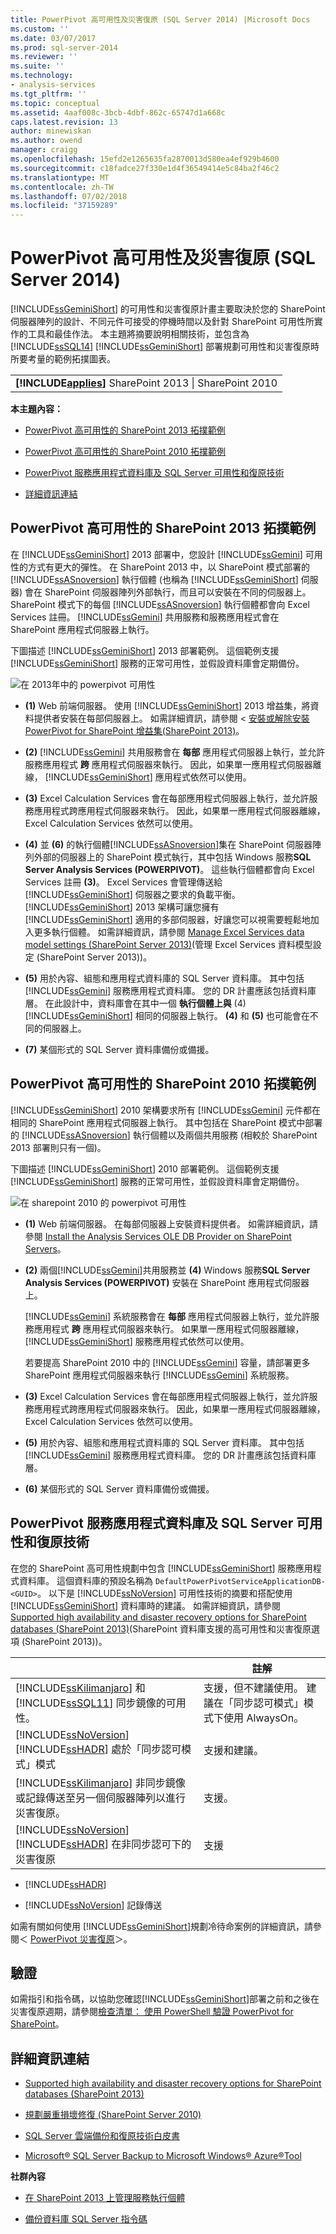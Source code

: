 ```yaml
---
title: PowerPivot 高可用性及災害復原 (SQL Server 2014) |Microsoft Docs
ms.custom: ''
ms.date: 03/07/2017
ms.prod: sql-server-2014
ms.reviewer: ''
ms.suite: ''
ms.technology:
- analysis-services
ms.tgt_pltfrm: ''
ms.topic: conceptual
ms.assetid: 4aaf008c-3bcb-4dbf-862c-65747d1a668c
caps.latest.revision: 13
author: minewiskan
ms.author: owend
manager: craigg
ms.openlocfilehash: 15efd2e1265635fa2870013d580ea4ef929b4600
ms.sourcegitcommit: c18fadce27f330e1d4f36549414e5c84ba2f46c2
ms.translationtype: MT
ms.contentlocale: zh-TW
ms.lasthandoff: 07/02/2018
ms.locfileid: "37159289"
---
```

# <a name="powerpivot-availability-and-disaster-recovery-sql-server-2014"></a>PowerPivot 高可用性及災害復原 (SQL Server 2014)
  [!INCLUDE[ssGeminiShort](../../includes/ssgeminishort-md.md)] 的可用性和災害復原計畫主要取決於您的 SharePoint 伺服器陣列的設計、不同元件可接受的停機時間以及針對 SharePoint 可用性所實作的工具和最佳作法。 本主題將摘要說明相關技術，並包含為 [!INCLUDE[ssSQL14](../../includes/sssql14-md.md)] [!INCLUDE[ssGeminiShort](../../includes/ssgeminishort-md.md)] 部署規劃可用性和災害復原時所要考量的範例拓撲圖表。  
  
||  
|-|  
|**[!INCLUDE[applies](../../includes/applies-md.md)]**  SharePoint 2013 &#124; SharePoint 2010|  
  
 **本主題內容：**  
  
-   [PowerPivot 高可用性的 SharePoint 2013 拓撲範例](#bkmk_sharepoint2013)  
  
-   [PowerPivot 高可用性的 SharePoint 2010 拓撲範例](#bkmk_sharepoint2010)  
  
-   [PowerPivot 服務應用程式資料庫及 SQL Server 可用性和復原技術](#bkmk_sql_server_technologies)  
  
-   [詳細資訊連結](#bkmk_more_resources)  
  
##  <a name="bkmk_sharepoint2013"></a> PowerPivot 高可用性的 SharePoint 2013 拓撲範例  
 在 [!INCLUDE[ssGeminiShort](../../includes/ssgeminishort-md.md)] 2013 部署中，您設計 [!INCLUDE[ssGemini](../../includes/ssgemini-md.md)] 可用性的方式有更大的彈性。 在 SharePoint 2013 中，以 SharePoint 模式部署的 [!INCLUDE[ssASnoversion](../../includes/ssasnoversion-md.md)] 執行個體 (也稱為 [!INCLUDE[ssGeminiShort](../../includes/ssgeminishort-md.md)] 伺服器) 會在 SharePoint 伺服器陣列外部執行，而且可以安裝在不同的伺服器上。 SharePoint 模式下的每個 [!INCLUDE[ssASnoversion](../../includes/ssasnoversion-md.md)] 執行個體都會向 Excel Services 註冊。 [!INCLUDE[ssGemini](../../includes/ssgemini-md.md)] 共用服務和服務應用程式會在 SharePoint 應用程式伺服器上執行。  
  
 下圖描述 [!INCLUDE[ssGeminiShort](../../includes/ssgeminishort-md.md)] 2013 部署範例。 這個範例支援 [!INCLUDE[ssGeminiShort](../../includes/ssgeminishort-md.md)] 服務的正常可用性，並假設資料庫會定期備份。  
  
 ![在 2013年中的 powerpivot 可用性](../media/ssas-powerpivot-services-2013.png "2013年中的 powerpivot 可用性")  
  
-   **(1)** Web 前端伺服器。 使用 [!INCLUDE[ssGeminiShort](../../includes/ssgeminishort-md.md)] 2013 增益集，將資料提供者安裝在每部伺服器上。 如需詳細資訊，請參閱 <<c0> [ 安裝或解除安裝 PowerPivot for SharePoint 增益集&#40;SharePoint 2013&#41;](../instances/install-windows/install-or-uninstall-the-power-pivot-for-sharepoint-add-in-sharepoint-2013.md)。</c0>  
  
-   **(2)** [!INCLUDE[ssGemini](../../includes/ssgemini-md.md)] 共用服務會在 **每部** 應用程式伺服器上執行，並允許服務應用程式 **跨** 應用程式伺服器來執行。 因此，如果單一應用程式伺服器離線， [!INCLUDE[ssGeminiShort](../../includes/ssgeminishort-md.md)] 應用程式依然可以使用。  
  
-   **(3)** Excel Calculation Services 會在每部應用程式伺服器上執行，並允許服務應用程式跨應用程式伺服器來執行。 因此，如果單一應用程式伺服器離線，Excel Calculation Services 依然可以使用。  
  
-   **(4)** 並 **(6)** 的執行個體[!INCLUDE[ssASnoversion](../../includes/ssasnoversion-md.md)]集在 SharePoint 伺服器陣列外部的伺服器上的 SharePoint 模式執行，其中包括 Windows 服務**SQL Server Analysis Services (POWERPIVOT)**。 這些執行個體都會向 Excel Services 註冊 **(3)**。 Excel Services 會管理傳送給 [!INCLUDE[ssGeminiShort](../../includes/ssgeminishort-md.md)] 伺服器之要求的負載平衡。 [!INCLUDE[ssGeminiShort](../../includes/ssgeminishort-md.md)] 2013 架構可讓您擁有 [!INCLUDE[ssGeminiShort](../../includes/ssgeminishort-md.md)] 適用的多部伺服器，好讓您可以視需要輕鬆地加入更多執行個體。 如需詳細資訊，請參閱 [Manage Excel Services data model settings (SharePoint Server 2013)](http://technet.microsoft.com/library/jj219780\(v=office.15\).aspx)(管理 Excel Services 資料模型設定 (SharePoint Server 2013))。  
  
-   **(5)** 用於內容、組態和應用程式資料庫的 SQL Server 資料庫。 其中包括 [!INCLUDE[ssGemini](../../includes/ssgemini-md.md)] 服務應用程式資料庫。 您的 DR 計畫應該包括資料庫層。 在此設計中，資料庫會在其中一個 **執行個體上與** (4) [!INCLUDE[ssGeminiShort](../../includes/ssgeminishort-md.md)] 相同的伺服器上執行。 **(4)** 和 **(5)** 也可能會在不同的伺服器上。  
  
-   **(7)** 某個形式的 SQL Server 資料庫備份或備援。  
  
##  <a name="bkmk_sharepoint2010"></a> PowerPivot 高可用性的 SharePoint 2010 拓撲範例  
 [!INCLUDE[ssGeminiShort](../../includes/ssgeminishort-md.md)] 2010 架構要求所有 [!INCLUDE[ssGemini](../../includes/ssgemini-md.md)] 元件都在相同的 SharePoint 應用程式伺服器上執行。 其中包括在 SharePoint 模式中部署的 [!INCLUDE[ssASnoversion](../../includes/ssasnoversion-md.md)] 執行個體以及兩個共用服務 (相較於 SharePoint 2013 部署則只有一個)。  
  
 下圖描述 [!INCLUDE[ssGeminiShort](../../includes/ssgeminishort-md.md)] 2010 部署範例。 這個範例支援 [!INCLUDE[ssGeminiShort](../../includes/ssgeminishort-md.md)] 服務的正常可用性，並假設資料庫會定期備份。  
  
 ![在 sharepoint 2010 的 powerpivot 可用性](../media/ssas-powerpivot-services-2010.png "sharepoint 2010 中的 powerpivot 可用性")  
  
-   **(1)** Web 前端伺服器。 在每部伺服器上安裝資料提供者。 如需詳細資訊，請參閱 [Install the Analysis Services OLE DB Provider on SharePoint Servers](../../sql-server/install/install-the-analysis-services-ole-db-provider-on-sharepoint-servers.md)。  
  
-   **(2)** 兩個[!INCLUDE[ssGemini](../../includes/ssgemini-md.md)]共用服務並 **(4)** Windows 服務**SQL Server Analysis Services (POWERPIVOT)** 安裝在 SharePoint 應用程式伺服器上。  
  
     [!INCLUDE[ssGemini](../../includes/ssgemini-md.md)] 系統服務會在 **每部** 應用程式伺服器上執行，並允許服務應用程式 **跨** 應用程式伺服器來執行。 如果單一應用程式伺服器離線， [!INCLUDE[ssGeminiShort](../../includes/ssgeminishort-md.md)] 服務應用程式依然可以使用。  
  
     若要提高 SharePoint 2010 中的 [!INCLUDE[ssGemini](../../includes/ssgemini-md.md)] 容量，請部署更多 SharePoint 應用程式伺服器來執行 [!INCLUDE[ssGemini](../../includes/ssgemini-md.md)] 系統服務。  
  
-   **(3)** Excel Calculation Services 會在每部應用程式伺服器上執行，並允許服務應用程式跨應用程式伺服器來執行。 因此，如果單一應用程式伺服器離線，Excel Calculation Services 依然可以使用。  
  
-   **(5)** 用於內容、組態和應用程式資料庫的 SQL Server 資料庫。 其中包括 [!INCLUDE[ssGemini](../../includes/ssgemini-md.md)] 服務應用程式資料庫。 您的 DR 計畫應該包括資料庫層。  
  
-   **(6)** 某個形式的 SQL Server 資料庫備份或備援。  
  
##  <a name="bkmk_sql_server_technologies"></a> PowerPivot 服務應用程式資料庫及 SQL Server 可用性和復原技術  
 在您的 SharePoint 高可用性規劃中包含 [!INCLUDE[ssGeminiShort](../../includes/ssgeminishort-md.md)] 服務應用程式資料庫。 這個資料庫的預設名稱為 `DefaultPowerPivotServiceApplicationDB-<GUID>`。 以下是 [!INCLUDE[ssNoVersion](../../includes/ssnoversion-md.md)] 可用性技術的摘要和搭配使用 [!INCLUDE[ssGeminiShort](../../includes/ssgeminishort-md.md)] 資料庫時的建議。 如需詳細資訊，請參閱 [Supported high availability and disaster recovery options for SharePoint databases (SharePoint 2013)](http://technet.microsoft.com/library/jj841106.aspx)(SharePoint 資料庫支援的高可用性和災害復原選項 (SharePoint 2013))。  
  
||註解|  
|-|--------------|  
|[!INCLUDE[ssKilimanjaro](../../includes/sskilimanjaro-md.md)] 和 [!INCLUDE[ssSQL11](../../includes/sssql11-md.md)] 同步鏡像的可用性。|支援，但不建議使用。 建議在「同步認可模式」模式下使用 AlwaysOn。|  
|[!INCLUDE[ssNoVersion](../../includes/ssnoversion-md.md)] [!INCLUDE[ssHADR](../../includes/sshadr-md.md)] 處於「同步認可模式」模式|支援和建議。|  
|[!INCLUDE[ssKilimanjaro](../../includes/sskilimanjaro-md.md)] 非同步鏡像或記錄傳送至另一個伺服器陣列以進行災害復原。|支援。|  
|[!INCLUDE[ssNoVersion](../../includes/ssnoversion-md.md)] [!INCLUDE[ssHADR](../../includes/sshadr-md.md)] 在非同步認可下的災害復原|支援|  
  
-   [!INCLUDE[ssHADR](../../includes/sshadr-md.md)]  
  
-   [!INCLUDE[ssNoVersion](../../includes/ssnoversion-md.md)] 記錄傳送  
  
 如需有關如何使用 [!INCLUDE[ssGeminiShort](../../includes/ssgeminishort-md.md)]規劃冷待命案例的詳細資訊，請參閱＜ [PowerPivot 災害復原](http://social.technet.microsoft.com/wiki/contents/articles/22137.sharepoint-powerpivot-disaster-recovery.aspx)＞。  
  
## <a name="verification"></a>驗證  
 如需指引和指令碼，以協助您確認[!INCLUDE[ssGeminiShort](../../includes/ssgeminishort-md.md)]部署之前和之後在災害復原週期，請參閱[檢查清單： 使用 PowerShell 驗證 PowerPivot for SharePoint](../instances/install-windows/checklist-use-powershell-to-verify-power-pivot-for-sharepoint.md)。  
  
##  <a name="bkmk_more_resources"></a> 詳細資訊連結  
  
-   [Supported high availability and disaster recovery options for SharePoint databases (SharePoint 2013)](http://technet.microsoft.com/library/jj841106.aspx)  
  
-   [規劃嚴重損壞修復 (SharePoint Server 2010)](http://technet.microsoft.com/library/ff628971\(v=office.14\).aspx)  
  
-   [SQL Server 雲端備份和復原技術白皮書](http://www.microsoft.com/server-cloud/solutions/cloud-backup-recovery.aspx?WT.srch=1&WT.mc_ID=SEM_BING_USEvergreenSearch_Unassigned&CR_CC=Unassigned#fbid=RjU2Nbzu2dT)  
  
-   [Microsoft® SQL Server Backup to Microsoft Windows® Azure®Tool](http://www.microsoft.com/download/details.aspx?id=40740)  
  
 **社群內容**  
  
-   [在 SharePoint 2013 上管理服務執行個體](http://www.petri.co.il/manage-service-instances-sharepoint-2013.htm)  
  
-   [備份資料庫 SQL Server 指令碼](http://megaupl0ad.net/free/backup%20database%20sql%20server%20script)  
  
  
